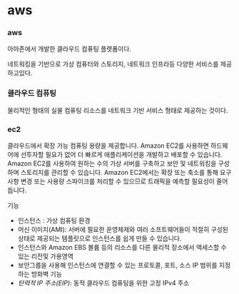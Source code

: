 # aws

### aws

아마존에서 개발한 클라우드 컴퓨팅 플랫폼이다.

네트워킹을 기반으로 가상 컴퓨터와 스토리지, 네트워크 인프라등 다양한 서비스를 제공하고있다.

### 클라우드 컴퓨팅

물리적인 형태의 실물 컴퓨팅 리소스를 네트워크 기반 서비스 형태로 제공하는 것이다.

### ec2

클라우드에서 확장 가능 컴퓨팅 용량을 제공합니다. Amazon EC2를 사용하면 하드웨어에 선투자할 필요가 없어 더 빠르게 애플리케이션을 개발하고 배포할 수 있습니다. Amazon EC2를 사용하여 원하는 수의 가상 서버를 구축하고 보안 및 네트워킹을 구성하며 스토리지를 관리할 수 있습니다. Amazon EC2에서는 확장 또는 축소를 통해 요구 사항 변경 또는 사용량 스파이크를 처리할 수 있으므로 트래픽을 예측할 필요성이 줄어듭니다.

기능

- 인스턴스 : 가상 컴퓨팅 환경
- 머신 이미지(AMI): 서버에 필요한 운영체제와 여러 소프트웨어들이 적절히 구성된 상태로 제공되는 템플릿으로 인스턴스를 쉽게 만들 수 있습니다.
- 인스턴스와 Amazon EBS 볼륨 등의 리소스를 다른 물리적 장소에서 액세스할 수 있는 리전및 가용영역
- 보안그룹을 사용해 인스턴스에 연결할 수 있는 프로토콜, 포트, 소스 IP 범위를 지정하는 방화벽 기능
- *탄력적 IP 주소(EIP)*: 동적 클라우드 컴퓨팅을 위한 고정 IPv4 주소